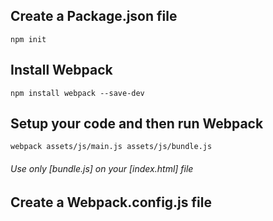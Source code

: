 ## Create a Package.json file
`npm init`

## Install Webpack
`npm install webpack --save-dev`

## Setup your code and then run Webpack
`webpack assets/js/main.js assets/js/bundle.js`
###### Use only [bundle.js] on your [index.html] file

## Create a Webpack.config.js file